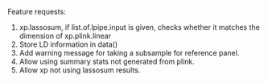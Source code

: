 Feature requests: 

1. xp.lassosum, if list.of.lpipe.input is given, checks whether it matches 
the dimension of xp.plink.linear
2. Store LD information in data()
3. Add warning message for taking a subsample for reference panel. 
4. Allow using summary stats not generated from plink. 
5. Allow xp not using lassosum results.